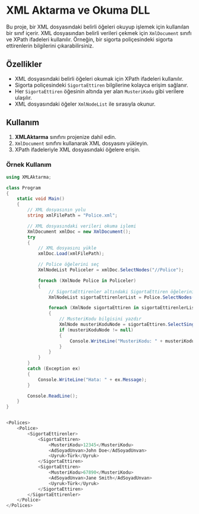 # XML Aktarma ve Okuma DLL

Bu proje, bir XML dosyasındaki belirli öğeleri okuyup işlemek için kullanılan bir sınıf içerir. XML dosyasından belirli verileri çekmek için `XmlDocument` sınıfı ve XPath ifadeleri kullanılır. Örneğin, bir sigorta poliçesindeki sigorta ettirenlerin bilgilerini çıkarabilirsiniz.

## Özellikler

- XML dosyasındaki belirli öğeleri okumak için XPath ifadeleri kullanılır.
- Sigorta poliçesindeki `SigortaEttiren` bilgilerine kolayca erişim sağlanır.
- Her `SigortaEttiren` öğesinin altında yer alan `MusteriKodu` gibi verilere ulaşılır.
- XML dosyasındaki öğeler `XmlNodeList` ile sırasıyla okunur.

## Kullanım

1. **XMLAktarma** sınıfını projenize dahil edin.
2. `XmlDocument` sınıfını kullanarak XML dosyasını yükleyin.
3. XPath ifadeleriyle XML dosyasındaki öğelere erişin.

### Örnek Kullanım

```csharp
using XMLAktarma;

class Program
{
    static void Main()
    {
        // XML dosyasının yolu
        string xmlFilePath = "Police.xml";

        // XML dosyasındaki verileri okuma işlemi
        XmlDocument xmlDoc = new XmlDocument();
        try
        {
            // XML dosyasını yükle
            xmlDoc.Load(xmlFilePath);

            // Police öğelerini seç
            XmlNodeList Policeler = xmlDoc.SelectNodes("//Police");

            foreach (XmlNode Police in Policeler)
            {
                // SigortaEttirenler altındaki SigortaEttiren öğelerini seç
                XmlNodeList sigortaEttirenlerList = Police.SelectNodes("SigortaEttirenler/SigortaEttiren");

                foreach (XmlNode sigortaEttiren in sigortaEttirenlerList)
                {
                    // MusteriKodu bilgisini yazdır
                    XmlNode musteriKoduNode = sigortaEttiren.SelectSingleNode("MusteriKodu");
                    if (musteriKoduNode != null)
                    {
                        Console.WriteLine("MusteriKodu: " + musteriKoduNode.InnerText);
                    }
                }
            }
        }
        catch (Exception ex)
        {
            Console.WriteLine("Hata: " + ex.Message);
        }

        Console.ReadLine();
    }
}


<Polices>
    <Police>
        <SigortaEttirenler>
            <SigortaEttiren>
                <MusteriKodu>12345</MusteriKodu>
                <AdSoyadUnvan>John Doe</AdSoyadUnvan>
                <Uyruk>Türk</Uyruk>
            </SigortaEttiren>
            <SigortaEttiren>
                <MusteriKodu>67890</MusteriKodu>
                <AdSoyadUnvan>Jane Smith</AdSoyadUnvan>
                <Uyruk>Türk</Uyruk>
            </SigortaEttiren>
        </SigortaEttirenler>
    </Police>
</Polices>

